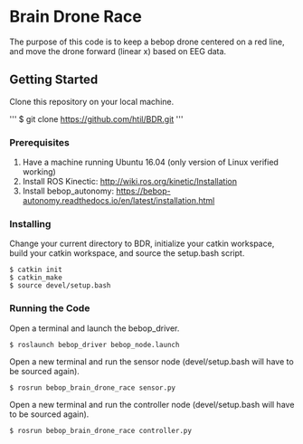 # Brain Drone Race

The purpose of this code is to keep a bebop drone centered on a red line, and move the drone forward (linear x) based on EEG data.

## Getting Started

Clone this repository on your local machine.

'''
$ git clone https://github.com/htil/BDR.git
'''

### Prerequisites

1. Have a machine running Ubuntu 16.04 (only version of Linux verified working)
2. Install ROS Kinectic: http://wiki.ros.org/kinetic/Installation
3. Install bebop_autonomy: https://bebop-autonomy.readthedocs.io/en/latest/installation.html

### Installing

Change your current directory to BDR, initialize your catkin workspace, build your catkin workspace, and source the setup.bash script.

```
$ catkin init
$ catkin_make
$ source devel/setup.bash
```

### Running the Code

Open a terminal and launch the bebop_driver.

```
$ roslaunch bebop_driver bebop_node.launch
```

Open a new terminal and run the sensor node (devel/setup.bash will have to be sourced again).

```
$ rosrun bebop_brain_drone_race sensor.py
```

Open a new terminal and run the controller node (devel/setup.bash will have to be sourced again).

```
$ rosrun bebop_brain_drone_race controller.py
```
